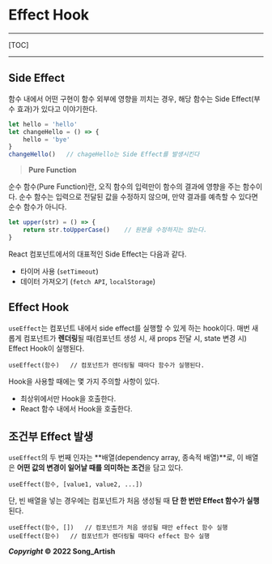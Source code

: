 # Effect Hook

---

[TOC]

---



## Side Effect

함수 내에서 어떤 구현이 함수 외부에 영향을 끼치는 경우, 해당 함수는 Side Effect(부수 효과)가 있다고 이야기한다.

```javascript
let hello = 'hello'
let changeHello = () => {
    hello = 'bye'
}
changeHello()	// chageHello는 Side Effect를 발생시킨다
```

> **Pure Function**

순수 함수(Pure Function)란, 오직 함수의 입력만이 함수의 결과에 영향을 주는 함수이다. 순수 함수는 입력으로 전달된 값을 수정하지 않으며, 만약 결과를 예측할 수 있다면 순수 함수가 아니다.

```javascript
let upper(str) = () => {
    return str.toUpperCase()	// 원본을 수정하지는 않는다.
}
```

React 컴포넌트에서의 대표적인 Side Effect는 다음과 같다.

- 타이머 사용 (`setTimeout`)
- 데이터 가져오기 (`fetch API`, `localStorage`)



## Effect Hook

`useEffect`는 컴포넌트 내에서 side effect를 실행할 수 있게 하는 hook이다. 매번 새롭게 컴포넌트가 **렌더링**될 때(컴포넌트 생성 시, 새 props 전달 시, state 변경 시) Effect Hook이 실행된다.

```react
useEffect(함수)	// 컴포넌트가 렌더링될 때마다 함수가 실행된다.
```

Hook을 사용할 때에는 몇 가지 주의할 사항이 있다.

- 최상위에서만 Hook을 호출한다.
- React 함수 내에서 Hook을 호출한다.



## 조건부 Effect 발생

`useEffect`의 두 번째 인자는 **배열(dependency array, 종속적 배열)**로, 이 배열은 **어떤 값의 변경이 일어날 때를 의미하는 조건**을 담고 있다.

```react
useEffect(함수, [value1, value2, ...])
```

단, 빈 배열을 넣는 경우에는 컴포넌트가 처음 생성될 때 **단 한 번만 Effect 함수가 실행**된다.

```react
useEffect(함수, [])	// 컴포넌트가 처음 생성될 때만 effect 함수 실행
useEffect(함수)	// 컴포넌트가 렌더링될 때마다 effect 함수 실행
```



***Copyright* © 2022 Song_Artish**